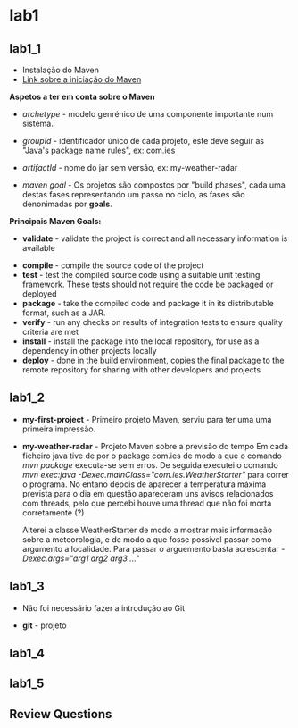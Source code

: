 # lab1

## lab1_1

- Instalação do Maven 
- [Link sobre a iniciação do Maven](https://maven.apache.org/guides/getting-started/maven-in-five-minutes.html)

**Aspetos a ter em conta sobre o Maven**

- *archetype* - modelo genrénico de uma componente importante num sistema.

- *groupId* - identificador único de cada projeto, este deve seguir as "Java's package name rules", ex: com.ies

- *artifactId* - nome do jar sem versão, ex: my-weather-radar

- *maven goal* - Os projetos são compostos por "build phases", cada uma destas fases representando um passo no ciclo, as fases são denonimadas por **goals**.

**Principais Maven Goals:**
- **validate** - validate the project is correct and all necessary information is available
* **compile** - compile the source code of the project
* **test** - test the compiled source code using a suitable unit testing framework. These tests should not require the code be packaged or deployed
* **package** - take the compiled code and package it in its distributable format, such as a JAR.
* **verify** - run any checks on results of integration tests to ensure quality criteria are met
* **install** - install the package into the local repository, for use as a dependency in other projects locally
* **deploy** - done in the build environment, copies the final package to the remote repository for sharing with other developers and projects


## lab1_2

- **my-first-project** - Primeiro projeto Maven, serviu para ter uma uma primeira impressão.

- **my-weather-radar** - Projeto Maven sobre a previsão do tempo
                       Em cada ficheiro java tive de por o package com.ies de modo a que o comando *mvn package* executa-se sem erros. De seguida executei o comando *mvn exec:java -Dexec.mainClass="com.ies.WeatherStarter"* para correr o programa. No entano depois de aparecer a temperatura máxima prevista para o dia em questão apareceram uns avisos relacionados com threads, pelo que percebi houve uma thread que não foi morta corretamente (?)
                        
    Alterei a classe WeatherStarter de modo a mostrar mais informação sobre a meteorologia, e de modo a que fosse possivel passar como argumento a localidade.
    Para passar o arguemento basta acrescentar *-Dexec.args="arg1 arg2 arg3 ..."*  

## lab1_3

- Não foi necessário fazer a introdução ao Git

- **git** - projeto 

## lab1_4


## lab1_5

## Review Questions
